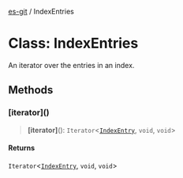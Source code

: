 [es-git](../globals.md) / IndexEntries

# Class: IndexEntries

An iterator over the entries in an index.

## Methods

### \[iterator\]()

> **\[iterator\]**(): `Iterator`\<[`IndexEntry`](../interfaces/IndexEntry.md), `void`, `void`\>

#### Returns

`Iterator`\<[`IndexEntry`](../interfaces/IndexEntry.md), `void`, `void`\>
